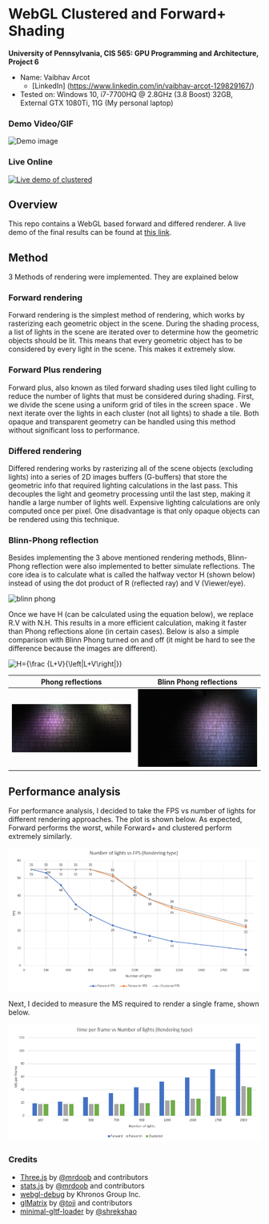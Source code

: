 

WebGL Clustered and Forward+ Shading
======================

**University of Pennsylvania, CIS 565: GPU Programming and Architecture, Project 6**

* Name: Vaibhav Arcot
  *  [LinkedIn] (https://www.linkedin.com/in/vaibhav-arcot-129829167/)
* Tested on: Windows 10, i7-7700HQ @ 2.8GHz (3.8 Boost) 32GB, External GTX 1080Ti, 11G (My personal laptop)

### Demo Video/GIF

![Demo image](./imgs/forward_plus.gif)

### Live Online

[![Live demo of clustered](/imgs/clustered.gif)](https://black-phoenix.github.io/Project6-WebGL-Clustered-Deferred-Forward-Plus/ )

## Overview
This repo contains a WebGL based forward and differed renderer. A live demo of the final results can be found at [this link]( https://black-phoenix.github.io/Project6-WebGL-Clustered-Deferred-Forward-Plus/ ). 
## Method
3 Methods of rendering were implemented. They are explained below
### Forward rendering

Forward rendering is the simplest method of rendering, which works by rasterizing each geometric object in the scene. During the shading process, a list of lights in the scene are iterated over to determine how the geometric objects should be lit. This means that every geometric object has to be considered by every light in the scene. This makes it extremely slow.

### Forward Plus rendering

Forward plus, also known as tiled forward shading uses tiled light culling to reduce the number of lights that must be considered during shading. First, we divide the scene using a uniform grid of tiles in the screen space . We next iterate over the lights in each cluster (not all lights) to shade a tile.  Both opaque and transparent geometry can be handled  using this method without significant loss to performance. 

### Differed rendering

Differed rendering works by rasterizing all of the scene objects (excluding lights) into a series of 2D images buffers (G-buffers) that store the geometric info that required lighting calculations in the last pass. This decouples the light and geometry processing until the last step, making it handle a large number of lights well. Expensive lighting calculations are only computed once per pixel. One disadvantage is that only opaque objects can be rendered using this technique.

### Blinn-Phong reflection
Besides implementing the 3 above mentioned rendering methods, Blinn-Phong reflection were also implemented to better simulate reflections. The core idea is to calculate what is called the halfway vector H (shown below) instead of using the dot product of R (reflected ray) and V (Viewer/eye). 



![blinn phong]( https://upload.wikimedia.org/wikipedia/commons/thumb/0/01/Blinn_Vectors.svg/440px-Blinn_Vectors.svg.png )

Once we have H (can be calculated using the equation below), we replace R.V with N.H. This results in a more efficient calculation, making it faster than Phong reflections alone (in certain cases). Below is also a simple comparison with Blinn Phong turned on and off (it might be hard to see the difference because the images are different).

![H={\frac {L+V}{\left\|L+V\right\|}}](https://wikimedia.org/api/rest_v1/media/math/render/svg/07901c4d6d0ef78bd45a158ea268255a1199ce90)

| Phong reflections               | Blinn Phong reflections          |
| ------------------------------- | -------------------------------- |
| ![Phong](./imgs/phong_only.png) | ![Phong](./imgs/blinn_phong.PNG) |



## Performance analysis

For performance analysis, I decided to take the FPS vs number of lights for different rendering approaches. The plot is shown below. As expected, Forward performs the worst, while Forward+ and clustered perform extremely similarly.

![](./imgs/fps_results.PNG)

Next, I decided to measure the MS required to render a single frame, shown below.

![](./imgs/ms_results.PNG)


### Credits

* [Three.js](https://github.com/mrdoob/three.js) by [@mrdoob](https://github.com/mrdoob) and contributors
* [stats.js](https://github.com/mrdoob/stats.js) by [@mrdoob](https://github.com/mrdoob) and contributors
* [webgl-debug](https://github.com/KhronosGroup/WebGLDeveloperTools) by Khronos Group Inc.
* [glMatrix](https://github.com/toji/gl-matrix) by [@toji](https://github.com/toji) and contributors
* [minimal-gltf-loader](https://github.com/shrekshao/minimal-gltf-loader) by [@shrekshao](https://github.com/shrekshao)
